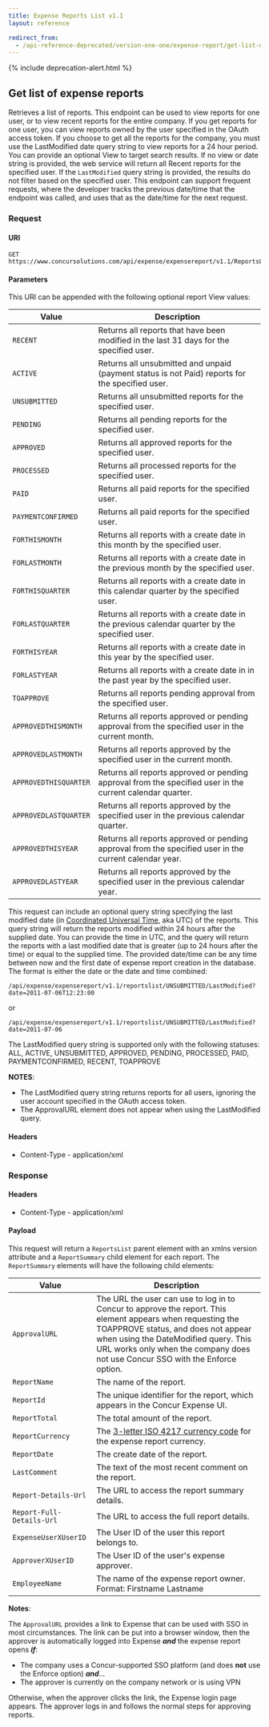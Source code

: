```yaml
---
title: Expense Reports List v1.1
layout: reference

redirect_from:
  - /api-reference-deprecated/version-one-one/expense-report/get-list-of-reports.html
---
```


{% include deprecation-alert.html %}

## Get list of expense reports

Retrieves a list of reports. This endpoint can be used to view reports for one user, or to view recent reports for the entire company. If you get reports for one user, you can view reports owned by the user specified in the OAuth access token. If you choose to get all the reports for the company, you must use the LastModified date query string to view reports for a 24 hour period. You can provide an optional View to target search results. If no view or date string is provided, the web service will return all Recent reports for the specified user. If the `LastModified` query string is provided, the results do not filter based on the specified user. This endpoint can support frequent requests, where the developer tracks the previous date/time that the endpoint was called, and uses that as the date/time for the next request.

### Request

#### URI

```
GET https://www.concursolutions.com/api/expense/expensereport/v1.1/ReportsList/{_View_}
```

#### Parameters

This URI can be appended with the following optional report View values:

Value|Description
---|---
`RECENT`|Returns all reports that have been modified in the last 31 days for the specified user.
`ACTIVE`|Returns all unsubmitted and unpaid (payment status is not Paid) reports for the specified user.
`UNSUBMITTED`|Returns all unsubmitted reports for the specified user.
`PENDING`|Returns all pending reports for the specified user.
`APPROVED`|Returns all approved reports for the specified user.
`PROCESSED`|Returns all processed reports for the specified user.
`PAID`|Returns all paid reports for the specified user.
`PAYMENTCONFIRMED`|Returns all paid reports for the specified user.
`FORTHISMONTH`|Returns all reports with a create date in this month by the specified user.
`FORLASTMONTH`|Returns all reports with a create date in the previous month by the specified user.
`FORTHISQUARTER`|Returns all reports with a create date in this calendar quarter by the specified user.
`FORLASTQUARTER`|Returns all reports with a create date in the previous calendar quarter by the specified user.
`FORTHISYEAR`|Returns all reports with a create date in this year by the specified user.
`FORLASTYEAR`|Returns all reports with a create date in in the past year by the specified user.
`TOAPPROVE`|Returns all reports pending approval from the specified user.
`APPROVEDTHISMONTH`|Returns all reports approved or pending approval from the specified user in the current month.
`APPROVEDLASTMONTH`|Returns all reports approved by the specified user in the current month.
`APPROVEDTHISQUARTER`|Returns all reports approved or pending approval from the specified user in the current calendar quarter.
`APPROVEDLASTQUARTER`|Returns all reports approved by the specified user in the previous calendar quarter.
`APPROVEDTHISYEAR`|Returns all reports approved or pending approval from the specified user in the current calendar year.
`APPROVEDLASTYEAR`|Returns all reports approved by the specified user in the previous calendar year.

This request can include an optional query string specifying the last modified date (in [Coordinated Universal Time](https://en.wikipedia.org/wiki/Coordinated_Universal_Time), aka UTC) of the reports. This query string will return the reports modified within 24 hours after the supplied date. You can provide the time in UTC, and the query will return the reports with a last modified date that is greater (up to 24 hours after the time) or equal to the supplied time. The provided date/time can be any time between now and the first date of expense report creation in the database. The format is either the date or the date and time combined:

```
/api/expense/expensereport/v1.1/reportslist/UNSUBMITTED/LastModified?date=2011-07-06T12:23:00
```

or

```
/api/expense/expensereport/v1.1/reportslist/UNSUBMITTED/LastModified?date=2011-07-06
```

The LastModified query string is supported only with the following statuses: ALL, ACTIVE, UNSUBMITTED, APPROVED, PENDING, PROCESSED, PAID, PAYMENTCONFIRMED, RECENT, TOAPPROVE

**NOTES**:

* The LastModified query string returns reports for all users, ignoring the user account specified in the OAuth access token.
* The ApprovalURL element does not appear when using the LastModified query.

#### Headers

* Content-Type - application/xml

### Response

#### Headers

* Content-Type - application/xml

#### Payload

This request will return a `ReportsList` parent element with an xmlns version attribute and a `ReportSummary` child element for each report. The `ReportSummary` elements will have the following child elements:

Value|Description
---|---
`ApprovalURL`|The URL the user can use to log in to Concur to approve the report. This element appears when requesting the TOAPPROVE status, and does not appear when using the DateModified query. This URL works only when the company does not use Concur SSO with the Enforce option.
`ReportName`|The name of the report.
`ReportId`|The unique identifier for the report, which appears in the Concur Expense UI.
`ReportTotal`|The total amount of the report.
`ReportCurrency`|The [3-letter ISO 4217 currency code](https://en.wikipedia.org/wiki/ISO_4217) for the expense report currency.
`ReportDate`|The create date of the report.
`LastComment`|The text of the most recent comment on the report.
`Report-Details-Url`|The URL to access the report summary details.
`Report-Full-Details-Url`|The URL to access the full report details.
`ExpenseUserXUserID`|The User ID of the user this report belongs to.
`ApproverXUserID`|The User ID of the user's expense approver.
`EmployeeName`|The name of the expense report owner. Format: Firstname Lastname

**Notes**:

The `ApprovalURL` provides a link to Expense that can be used with SSO in most circumstances. The link can be put into a browser window, then the approver is automatically logged into Expense **_and_** the expense report opens **_if_**:

* The company uses a Concur-supported SSO platform (and does **not** use the Enforce option) **_and_**...
* The approver is currently on the company network or is using VPN

Otherwise, when the approver clicks the link, the Expense login page appears. The approver logs in and follows the normal steps for approving reports.
